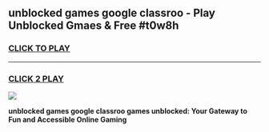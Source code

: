 
## unblocked games google classroo - Play Unblocked Gmaes & Free #t0w8h
<h3>
<a href="https://news.freeplayer.one?title=unblocked_games_google_classroo&ref=24F">CLICK TO PLAY</a></h3>
<hr>

<h3>
<a href="https://news.freeplayer.one?title=unblocked_games_google_classroo&ref=24F">CLICK 2 PLAY</a>
  
</h3>

<a href="https://news.freeplayer.one?title=unblocked_games_google_classroo&ref=24F/"><img src="https://clearcache.store/games.png"></a>


**unblocked games google classroo games unblocked: Your Gateway to Fun and Accessible Online Gaming**
